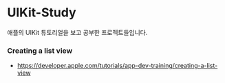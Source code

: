 # UIKit-Study
애플의 UIKit 튜토리얼을 보고 공부한 프로젝트들입니다.

### Creating a list view
- https://developer.apple.com/tutorials/app-dev-training/creating-a-list-view